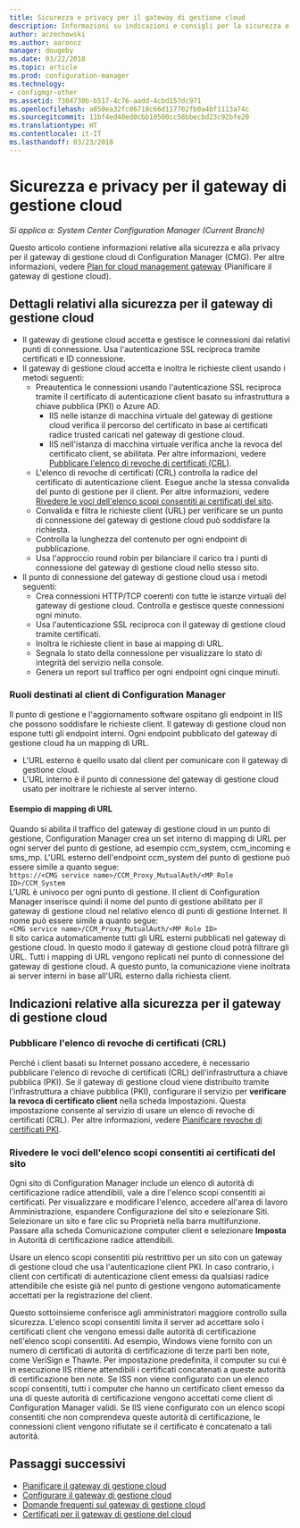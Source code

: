 ```yaml
---
title: Sicurezza e privacy per il gateway di gestione cloud
description: Informazioni su indicazioni e consigli per la sicurezza e la privacy con il gateway di gestione cloud.
author: aczechowski
ms.author: aaroncz
manager: dougeby
ms.date: 03/22/2018
ms.topic: article
ms.prod: configuration-manager
ms.technology:
- configmgr-other
ms.assetid: 7304730b-b517-4c76-aadd-4cbd157dc971
ms.openlocfilehash: a850ea32fc06718c66d117702fb0a4bf1113a74c
ms.sourcegitcommit: 11bf4ed40ed0cbb10500cc58bbecbd23c92bfe20
ms.translationtype: HT
ms.contentlocale: it-IT
ms.lasthandoff: 03/23/2018
---
```

# <a name="security-and-privacy-for-the-cloud-management-gateway"></a>Sicurezza e privacy per il gateway di gestione cloud

*Si applica a: System Center Configuration Manager (Current Branch)*

Questo articolo contiene informazioni relative alla sicurezza e alla privacy per il gateway di gestione cloud di Configuration Manager (CMG). Per altre informazioni, vedere [Plan for cloud management gateway](/sccm/core/clients/manage/cmg/plan-cloud-management-gateway) (Pianificare il gateway di gestione cloud).

## <a name="cmg-security-details"></a>Dettagli relativi alla sicurezza per il gateway di gestione cloud
- Il gateway di gestione cloud accetta e gestisce le connessioni dai relativi punti di connessione. Usa l'autenticazione SSL reciproca tramite certificati e ID connessione.
- Il gateway di gestione cloud accetta e inoltra le richieste client usando i metodi seguenti:
    - Preautentica le connessioni usando l'autenticazione SSL reciproca tramite il certificato di autenticazione client basato su infrastruttura a chiave pubblica (PKI) o Azure AD. 
      - IIS nelle istanze di macchina virtuale del gateway di gestione cloud verifica il percorso del certificato in base ai certificati radice trusted caricati nel gateway di gestione cloud.
      - IIS nell'istanza di macchina virtuale verifica anche la revoca del certificato client, se abilitata. Per altre informazioni, vedere [Pubblicare l'elenco di revoche di certificati (CRL)](#bkmk_crl).
    - L'elenco di revoche di certificati (CRL) controlla la radice del certificato di autenticazione client. Esegue anche la stessa convalida del punto di gestione per il client. Per altre informazioni, vedere [Rivedere le voci dell'elenco scopi consentiti ai certificati del sito](#bkmk_ctl).
    - Convalida e filtra le richieste client (URL) per verificare se un punto di connessione del gateway di gestione cloud può soddisfare la richiesta.  
    - Controlla la lunghezza del contenuto per ogni endpoint di pubblicazione.
    - Usa l'approccio round robin per bilanciare il carico tra i punti di connessione del gateway di gestione cloud nello stesso sito.
- Il punto di connessione del gateway di gestione cloud usa i metodi seguenti:
    - Crea connessioni HTTP/TCP coerenti con tutte le istanze virtuali del gateway di gestione cloud. Controlla e gestisce queste connessioni ogni minuto.
    - Usa l'autenticazione SSL reciproca con il gateway di gestione cloud tramite certificati.
    - Inoltra le richieste client in base ai mapping di URL.
    - Segnala lo stato della connessione per visualizzare lo stato di integrità del servizio nella console.
    - Genera un report sul traffico per ogni endpoint ogni cinque minuti.

### <a name="configuration-manager-client-facing-roles"></a>Ruoli destinati al client di Configuration Manager
Il punto di gestione e l'aggiornamento software ospitano gli endpoint in IIS che possono soddisfare le richieste client. Il gateway di gestione cloud non espone tutti gli endpoint interni. Ogni endpoint pubblicato del gateway di gestione cloud ha un mapping di URL.
  - L'URL esterno è quello usato dal client per comunicare con il gateway di gestione cloud.
  - L'URL interno è il punto di connessione del gateway di gestione cloud usato per inoltrare le richieste al server interno.

#### <a name="url-mapping-example"></a>Esempio di mapping di URL
Quando si abilita il traffico del gateway di gestione cloud in un punto di gestione, Configuration Manager crea un set interno di mapping di URL per ogni server del punto di gestione, ad esempio ccm_system, ccm_incoming e sms_mp. L'URL esterno dell'endpoint ccm_system del punto di gestione può essere simile a quanto segue:  
`https://<CMG service name>/CCM_Proxy_MutualAuth/<MP Role ID>/CCM_System`  
L'URL è univoco per ogni punto di gestione. Il client di Configuration Manager inserisce quindi il nome del punto di gestione abilitato per il gateway di gestione cloud nel relativo elenco di punti di gestione Internet. Il nome può essere simile a quanto segue:  
`<CMG service name>/CCM_Proxy_MutualAuth/<MP Role ID>`  
Il sito carica automaticamente tutti gli URL esterni pubblicati nel gateway di gestione cloud. In questo modo il gateway di gestione cloud potrà filtrare gli URL. Tutti i mapping di URL vengono replicati nel punto di connessione del gateway di gestione cloud. A questo punto, la comunicazione viene inoltrata ai server interni in base all'URL esterno dalla richiesta client.



## <a name="security-guidance-for-cmg"></a>Indicazioni relative alla sicurezza per il gateway di gestione cloud


<a name="bkmk_crl"></a>

### <a name="publish-the-certificate-revocation-list"></a>Pubblicare l'elenco di revoche di certificati (CRL)

Perché i client basati su Internet possano accedere, è necessario pubblicare l'elenco di revoche di certificati (CRL) dell'infrastruttura a chiave pubblica (PKI). Se il gateway di gestione cloud viene distribuito tramite l'infrastruttura a chiave pubblica (PKI), configurare il servizio per **verificare la revoca di certificato client** nella scheda Impostazioni. Questa impostazione consente al servizio di usare un elenco di revoche di certificati (CRL). Per altre informazioni, vedere [Pianificare revoche di certificati PKI](/sccm/core/plan-design/security/plan-for-security#BKMK_PlanningForCRLs).



<a name="bkmk_ctl"></a>

### <a name="review-entries-in-the-sites-certificate-trust-list"></a>Rivedere le voci dell'elenco scopi consentiti ai certificati del sito
<!--503739-->
Ogni sito di Configuration Manager include un elenco di autorità di certificazione radice attendibili, vale a dire l'elenco scopi consentiti ai certificati. Per visualizzare e modificare l'elenco, accedere all'area di lavoro Amministrazione, espandere Configurazione del sito e selezionare Siti. Selezionare un sito e fare clic su Proprietà nella barra multifunzione. Passare alla scheda Comunicazione computer client e selezionare **Imposta** in Autorità di certificazione radice attendibili.
 
Usare un elenco scopi consentiti più restrittivo per un sito con un gateway di gestione cloud che usa l'autenticazione client PKI. In caso contrario, i client con certificati di autenticazione client emessi da qualsiasi radice attendibile che esiste già nel punto di gestione vengono automaticamente accettati per la registrazione del client.

Questo sottoinsieme conferisce agli amministratori maggiore controllo sulla sicurezza. L'elenco scopi consentiti limita il server ad accettare solo i certificati client che vengono emessi dalle autorità di certificazione nell'elenco scopi consentiti. Ad esempio, Windows viene fornito con un numero di certificati di autorità di certificazione di terze parti ben note, come VeriSign e Thawte. Per impostazione predefinita, il computer su cui è in esecuzione IIS ritiene attendibili i certificati concatenati a queste autorità di certificazione ben note. Se ISS non viene configurato con un elenco scopi consentiti, tutti i computer che hanno un certificato client emesso da una di queste autorità di certificazione vengono accettati come client di Configuration Manager validi. Se IIS viene configurato con un elenco scopi consentiti che non comprendeva queste autorità di certificazione, le connessioni client vengono rifiutate se il certificato è concatenato a tali autorità. 


<!--486209-->


<!-- ## Privacy information for CMG -->


## <a name="next-steps"></a>Passaggi successivi

- [Pianificare il gateway di gestione cloud](/sccm/core/clients/manage/cmg/plan-cloud-management-gateway)
- [Configurare il gateway di gestione cloud](/sccm/core/clients/manage/cmg/setup-cloud-management-gateway)
- [Domande frequenti sul gateway di gestione cloud](/sccm/core/clients/manage/cmg/cloud-management-gateway-faq)
- [Certificati per il gateway di gestione del cloud](/sccm/core/clients/manage/cmg/certificates-for-cloud-management-gateway)
